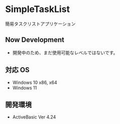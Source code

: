 # SimpleTaskList
簡易タスクリストアプリケーション

## Now Development
- 開発中のため、まだ使用可能なレベルではないです。

## 対応 OS
- Windows 10 x86, x64
- Windows 11

## 開発環境
- ActiveBasic Ver 4.24